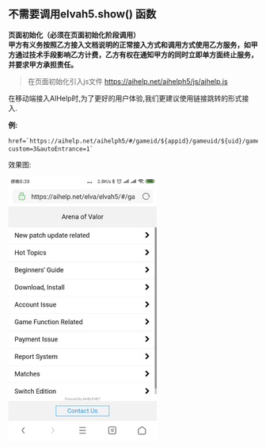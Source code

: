 ## 	不需要调用elvah5.show() 函数


**页面初始化（必须在页面初始化阶段调用）**<br />
**甲方有义务按照乙方接入文档说明的正常接入方式和调用方式使用乙方服务，如甲方通过技术手段影响乙方计费，乙方有权在通知甲方的同时立即单方面终止服务，并要求甲方承担责任。**<br />

>在页面初始化引入js文件
  https://aihelp.net/aihelph5/js/aihelp.js


在移动端接入AIHelp时,为了更好的用户体验,我们更建议使用链接跳转的形式接入.

**例:**

    href=`https://aihelp.net/aihelph5/#/gameid/${appid}/gameuid/${uid}/gameName/${gameName}/username/${userName}/lan/${language}/hsTags/${tag}?custom=3&autoEntrance=1`


效果图: 

<img src="https://github.com/AIHELP-NET/Pictures/blob/master/AIHelp-H5-on-mobile(2).jpg" width="300"  div align=center />
<!-- (https://github.com/AIHELP-NET/Pictures/blob/master/AIHelp-H5-on-mobile(2).jpg "h5") -->